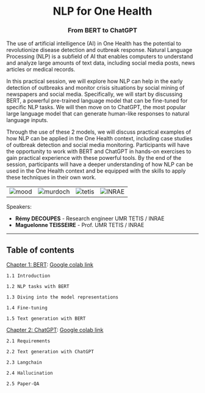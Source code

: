 <H1 style="text-align: center;">NLP for One Health</H1>
<h3 style="text-align: center;">From BERT to ChatGPT</h3>

The use of artificial intelligence (AI) in One Health has the potential to revolutionize disease detection and outbreak response. Natural Language Processing (NLP) is a subfield of AI that enables computers to understand and analyze large amounts of text data, including social media posts, news articles or medical records. 

In this practical session, we will explore how NLP can help in the early detection of outbreaks and monitor crisis situations by social mining of newspapers and social media. Specifically, we will start by discussing BERT, a powerful pre-trained language model that can be fine-tuned for specific NLP tasks. We will then move on to ChatGPT, the most popular large language model that can generate human-like responses to natural language inputs. 

Through the use of these 2 models, we will discuss practical examples of how NLP can be applied in the One Health context, including case studies of outbreak detection and social media monitoring. Participants will have the opportunity to work with BERT and ChatGPT in hands-on exercises to gain practical experience with these powerful tools. By the end of the session, participants will have a deeper understanding of how NLP can be used in the One Health context and be equipped with the skills to apply these techniques in their own work.

|   |   |   |   |
|---|---|---|---|
| <img src="https://mood-h2020.eu/wp-content/uploads/2020/10/logo_Mood_texte-dessous_CMJN_vecto-300x136.jpg" alt="mood"/> | <img src="https://www.murdoch.edu.au/ResourcePackages/Murdoch2021/assets/dist/images/logo.svg" alt="murdoch" /> | <img src="https://www.umr-tetis.fr/images/logo-header-tetis.png" alt="tetis"/> | <img src="https://www.inrae.fr/themes/custom/inrae_socle/logo.svg" alt="INRAE" /> |

Speakers: 

- **Rémy DECOUPES** - Research engineer UMR TETIS / INRAE
- **Maguelonne TEISSEIRE** - Prof. UMR TETIS / INRAE

-------------------

## Table of contents

[Chapter 1: BERT](nlp_pratical_session_BERT.ipynb): [Google colab link](https://colab.research.google.com/drive/1gnlUYVQDxDi-_IkVyjLYikWdMu7jArQg?usp=sharing)

    1.1 Introduction

    1.2 NLP tasks with BERT

    1.3 Diving into the model representations

    1.4 Fine-tuning

    1.5 Text generation with BERT

[Chapter 2: ChatGPT](nlp_pratical_session_BERT.ipynb): [Google colab link](https://colab.research.google.com/drive/13pPAM3u2I_jiw1GfLz1ZNNdeZt06SUO6?usp=sharing)

    2.1 Requirements

    2.2 Text generation with ChatGPT

    2.3 Langchain

    2.4 Hallucination

    2.5 Paper-QA
